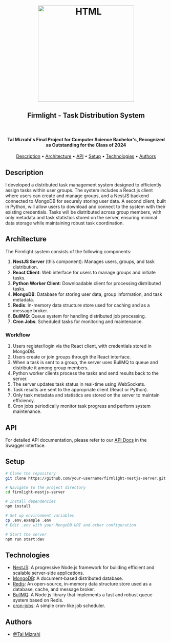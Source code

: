 <h1 align="center">
<p align="center">
<a href="https://firmlight.onrender.com/"><img src="https://github.com/TalMizrahii/firmlight-py-client/blob/main/Assets/FullLogo.png" alt="HTML" width="300"></a>
</p>
<h2 align="center">
  Firmlight - Task Distribution System
</h2>
  <br>
</h1> 
<h4 align="center">Tal Mizrahi's Final Project for Computer Science Bachelor's, Recognized as Outstanding for the Class of 2024</h4>

<p align="center">
  <a href="#description">Description</a> •
  <a href="#architecture">Architecture</a> •
  <a href="#api">API</a> •
  <a href="#setup">Setup</a> •
  <a href="#technologies">Technologies</a> •
  <a href="#authors">Authors</a>
</p>

## Description

I developed a distributed task management system designed to efficiently assign tasks within user groups. The system includes a React.js client where users can create and manage groups, and a NestJS backend connected to MongoDB for securely storing user data. A second client, built in Python, will allow users to download and connect to the system with their existing credentials. Tasks will be distributed across group members, with only metadata and task statistics stored on the server, ensuring minimal data storage while maintaining robust task coordination.

## Architecture

The Firmlight system consists of the following components:

1. **NestJS Server** (this component): Manages users, groups, and task distribution.
2. **React Client**: Web interface for users to manage groups and initiate tasks.
3. **Python Worker Client**: Downloadable client for processing distributed tasks.
4. **MongoDB**: Database for storing user data, group information, and task metadata.
5. **Redis**: In-memory data structure store used for caching and as a message broker.
6. **BullMQ**: Queue system for handling distributed job processing.
7. **Cron Jobs**: Scheduled tasks for monitoring and maintenance.



### Workflow

1. Users register/login via the React client, with credentials stored in MongoDB.
2. Users create or join groups through the React interface.
3. When a task is sent to a group, the server uses BullMQ to queue and distribute it among group members.
4. Python worker clients process the tasks and send results back to the server.
5. The server updates task status in real-time using WebSockets.
6. Task results are sent to the appropriate client (React or Python).
7. Only task metadata and statistics are stored on the server to maintain efficiency.
8. Cron jobs periodically monitor task progress and perform system maintenance.

## API

For detailed API documentation, please refer to our [API Docs](https://firmlight.onrender.com/api) in the Swagger interface.

## Setup

```bash
# Clone the repository
git clone https://github.com/your-username/firmlight-nestjs-server.git

# Navigate to the project directory
cd firmlight-nestjs-server

# Install dependencies
npm install

# Set up environment variables
cp .env.example .env
# Edit .env with your MongoDB URI and other configuration

# Start the server
npm run start:dev
```

## Technologies

- [NestJS](https://nestjs.com/): A progressive Node.js framework for building efficient and scalable server-side applications.
- [MongoDB](https://www.mongodb.com/): A document-based distributed database.
- [Redis](https://redis.io/): An open-source, in-memory data structure store used as a database, cache, and message broker.
- [BullMQ](https://docs.bullmq.io/): A Node.js library that implements a fast and robust queue system based on Redis.
- [cron-jobs](https://cron-job.org/en/): A simple cron-like job scheduler.

## Authors

* [@Tal Mizrahi](https://github.com/TalMizrahii)
